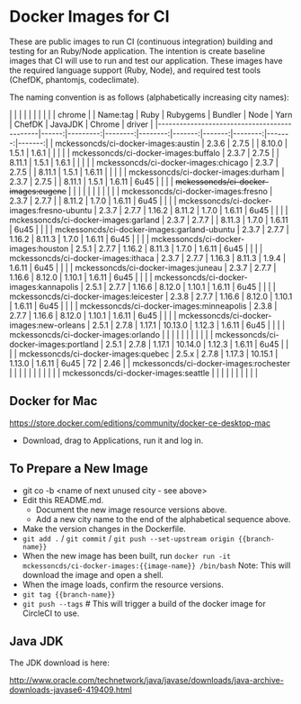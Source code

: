 Docker Images for CI
====================

These are public images to run CI (continuous integration) building and testing for an Ruby/Node application. The intention is create baseline images that CI will use to run and test our application. These images have the required language support (Ruby, Node), and required test tools (ChefDK, phantomjs, codeclimate).

The naming convention is as follows (alphabetically increasing city names):

|                                             |       |          |         |         |        |        |         |        | chrome |
| Name:tag                                    | Ruby  | Rubygems | Bundler |  Node   |  Yarn  | ChefDK | JavaJDK | Chrome | driver |
|---------------------------------------------|------:|---------:|--------:|--------:|-------:|-------:|--------:|-------:|-------:|
| mckessoncds/ci-docker-images:austin         | 2.3.6 |   2.7.5  |         | 8.10.0  |  1.5.1 |  1.6.1 |         |        |        |
| mckessoncds/ci-docker-images:buffalo        | 2.3.7 |   2.7.5  |         | 8.11.1  |  1.5.1 |  1.6.1 |         |        |        |
| mckessoncds/ci-docker-images:chicago        | 2.3.7 |   2.7.5  |         | 8.11.1  |  1.5.1 | 1.6.11 |         |        |        |
| mckessoncds/ci-docker-images:durham         | 2.3.7 |   2.7.5  |         | 8.11.1  |  1.5.1 | 1.6.11 |  6u45   |        |        |
| ~~mckessoncds/ci-docker-images:eugene~~     |       |          |         |         |        |        |         |        |        |
| mckessoncds/ci-docker-images:fresno         | 2.3.7 |   2.7.7  |         | 8.11.2  |  1.7.0 | 1.6.11 |  6u45   |        |        |
| mckessoncds/ci-docker-images:fresno-ubuntu  | 2.3.7 |   2.7.7  |  1.16.2 | 8.11.2  |  1.7.0 | 1.6.11 |  6u45   |        |        |
| mckessoncds/ci-docker-images:garland        | 2.3.7 |   2.7.7  |         | 8.11.3  |  1.7.0 | 1.6.11 |  6u45   |        |        |
| mckessoncds/ci-docker-images:garland-ubuntu | 2.3.7 |   2.7.7  |  1.16.2 | 8.11.3  |  1.7.0 | 1.6.11 |  6u45   |        |        |
| mckessoncds/ci-docker-images:houston        | 2.5.1 |   2.7.7  |  1.16.2 | 8.11.3  |  1.7.0 | 1.6.11 |  6u45   |        |        |
| mckessoncds/ci-docker-images:ithaca         | 2.3.7 |   2.7.7  |  1.16.3 | 8.11.3  |  1.9.4 | 1.6.11 |  6u45   |        |        |
| mckessoncds/ci-docker-images:juneau         | 2.3.7 |   2.7.7  |  1.16.6 | 8.12.0  | 1.10.1 | 1.6.11 |  6u45   |        |        |
| mckessoncds/ci-docker-images:kannapolis     | 2.5.1 |   2.7.7  |  1.16.6 | 8.12.0  | 1.10.1 | 1.6.11 |  6u45   |        |        |
| mckessoncds/ci-docker-images:leicester      | 2.3.8 |   2.7.7  |  1.16.6 | 8.12.0  | 1.10.1 | 1.6.11 |  6u45   |        |        |
| mckessoncds/ci-docker-images:minneapolis    | 2.3.8 |   2.7.7  |  1.16.6 | 8.12.0  | 1.10.1 | 1.6.11 |  6u45   |        |        |
| mckessoncds/ci-docker-images:new-orleans    | 2.5.1 |   2.7.8  |  1.17.1 | 10.13.0 | 1.12.3 | 1.6.11 |  6u45   |        |        |
| mckessoncds/ci-docker-images:orlando        |       |          |         |         |        |        |         |        |        |
| mckessoncds/ci-docker-images:portland       | 2.5.1 |   2.7.8  |  1.17.1 | 10.14.0 | 1.12.3 | 1.6.11 |  6u45   |        |        |
| mckessoncds/ci-docker-images:quebec         | 2.5.x |   2.7.8  |  1.17.3 | 10.15.1 | 1.13.0 | 1.6.11 |  6u45   |   72   |  2.46  |
| mckessoncds/ci-docker-images:rochester      |       |          |         |         |        |        |         |        |        |
| mckessoncds/ci-docker-images:seattle        |       |          |         |         |        |        |         |        |        |

Docker for Mac
--------------

https://store.docker.com/editions/community/docker-ce-desktop-mac

- Download, drag to Applications, run it and log in.


To Prepare a New Image
----------------------

- git co -b <name of next unused city - see above>
- Edit this README.md.
  - Document the new image resource versions above.
  - Add a new city name to the end of the alphabetical sequence above.
- Make the version changes in the Dockerfile.
- `git add .` / `git commit` / `git push --set-upstream origin {{branch-name}}`
- When the new image has been built, run `docker run -it mckessoncds/ci-docker-images:{{image-name}} /bin/bash`
  Note: This will download the image and open a shell.
- When the image loads, confirm the resource versions.
- `git tag {{branch-name}}`
- `git push --tags` # This will trigger a build of the docker image for CircleCI to use.

Java JDK
--------

The JDK download is here:

http://www.oracle.com/technetwork/java/javase/downloads/java-archive-downloads-javase6-419409.html
